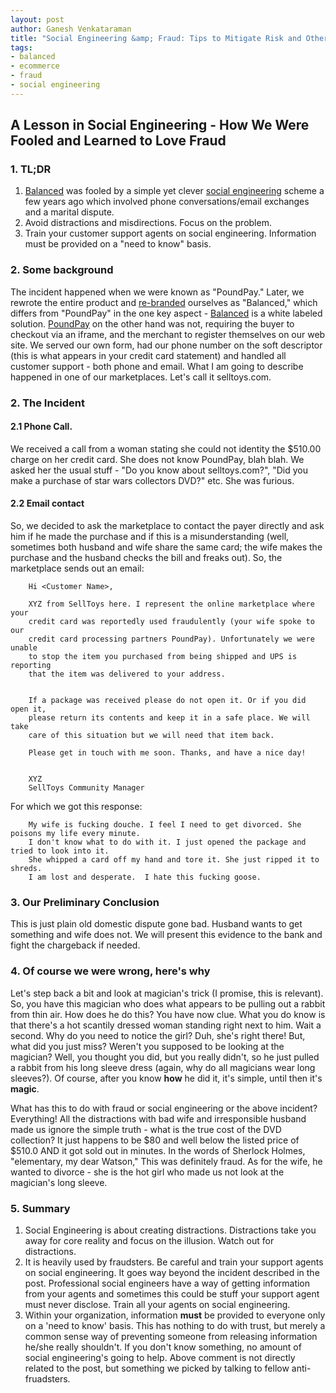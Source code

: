 ```yaml
---
layout: post
author: Ganesh Venkataraman
title: "Social Engineering &amp; Fraud: Tips to Mitigate Risk and Other Hacker Tactics."
tags:
- balanced
- ecommerce
- fraud
- social engineering
---
```


## A Lesson in Social Engineering - How We Were Fooled and Learned to Love Fraud

### 1. TL;DR

1. [Balanced](https://www.balancedpayments.com/) was fooled by a simple yet clever [social engineering](http://en.wikipedia.org/wiki/Social_engineering_%28security%29) scheme a few years ago which involved phone conversations/email exchanges and a marital dispute.
2. Avoid distractions and misdirections. Focus on the problem.
3. Train your customer support agents on social engineering. Information must be provided
on a "need to know" basis.

### 2. Some background
The incident happened when we were known as "PoundPay." Later, we rewrote the entire
product and [re-branded](http://blog.balancedpayments.com/startup-rebranding-poundpay-balanced/) ourselves as "Balanced," which differs from "PoundPay" in the one key aspect - [Balanced](https://balancedpayments.com) is a white labeled
solution. [PoundPay](https://poundpay.com) on the other hand was not, requiring the buyer to checkout via an iframe, and the merchant to register themselves on our web site. We served our own form, had our
phone number on the soft descriptor (this is what appears in your credit card
statement) and handled all customer support - both phone and email. What I am
going to describe happened in one of our marketplaces. Let's call it
selltoys.com.

### 2. The Incident

#### 2.1 Phone Call.

We received a call from a woman stating she could not identity the $510.00
charge on her credit card. She does not know PoundPay, blah blah. We asked her
the usual stuff - "Do you know about selltoys.com?", "Did you make a purchase
of star wars collectors DVD?" etc. She was furious. 

#### 2.2 Email contact

So, we decided to ask the marketplace to contact the payer directly and ask him if he made the
purchase and if this is a misunderstanding (well, sometimes both husband and wife
share the same card; the wife makes the purchase and the husband checks the bill and freaks
out). So, the marketplace sends out an email:


        Hi <Customer Name>,

        XYZ from SellToys here. I represent the online marketplace where your 
        credit card was reportedly used fraudulently (your wife spoke to our 
        credit card processing partners PoundPay). Unfortunately we were unable 
        to stop the item you purchased from being shipped and UPS is reporting 
        that the item was delivered to your address.


        If a package was received please do not open it. Or if you did open it, 
        please return its contents and keep it in a safe place. We will take 
        care of this situation but we will need that item back.

        Please get in touch with me soon. Thanks, and have a nice day!


        XYZ
        SellToys Community Manager

For which we got this response:


        My wife is fucking douche. I feel I need to get divorced. She poisons my life every minute.  
        I don't know what to do with it. I just opened the package and tried to look into it. 
        She whipped a card off my hand and tore it. She just ripped it to shreds. 
        I am lost and desperate.  I hate this fucking goose.


### 3. Our Preliminary Conclusion

This is just plain old domestic dispute gone bad. Husband wants to get
something and wife does not. We will present this evidence to the bank and
fight the chargeback if needed.


### 4. Of course we were wrong, here's why

Let's step back a bit and look at magician's trick (I promise, this is relevant). So, you have this magician
who does what appears to be pulling out a rabbit from thin air. How does he do
this? You have now clue. What you do know is that there's a hot scantily
dressed woman standing right next to him. Wait a second. Why do you need to
notice the girl? Duh, she's right there! But, what did you just miss? Weren't
you supposed to be looking at the magician? Well, you thought you did, but you
really didn't, so he just pulled a rabbit from his long sleeve dress (again,
why do all magicians wear long sleeves?). Of course, after you know __how__ he
did it, it's simple, until then it's __magic__.

What has this to do with fraud or social engineering or the above incident?
Everything! All the distractions with bad wife and irresponsible husband made
us ignore the simple truth - what is the true cost of the DVD collection? It
just happens to be $80 and well below the listed price of $510.0 AND it got
sold out in minutes. In the words of Sherlock Holmes, "elementary, my dear Watson," This was definitely fraud. As for the wife,
he wanted to divorce - she is the hot girl who made us not look at the magician's long sleeve.

### 5. Summary

1. Social Engineering is about creating distractions. Distractions take you
away for core reality and focus on the illusion. Watch out for distractions.
2. It is heavily used by fraudsters. Be careful and train your support agents
on social engineering. It goes way beyond the incident described in the post.
Professional social engineers have a way of getting information from your
agents and sometimes this could be stuff your support agent must never
disclose. Train all your agents on social engineering.
3. Within your organization, information __must__ be provided to everyone only
on a 'need to know' basis. This has nothing to do with trust, but merely a
common sense way of preventing someone from releasing information he/she really
shouldn't. If you don't know something, no amount of social engineering's going
to help. Above comment is not directly related to the post, but something we
picked by talking to fellow anti-fruadsters.
